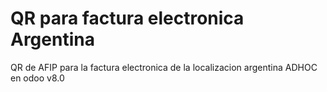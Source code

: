 # QR para factura electronica Argentina

QR de AFIP para la factura electronica de la localizacion argentina ADHOC en odoo v8.0 
